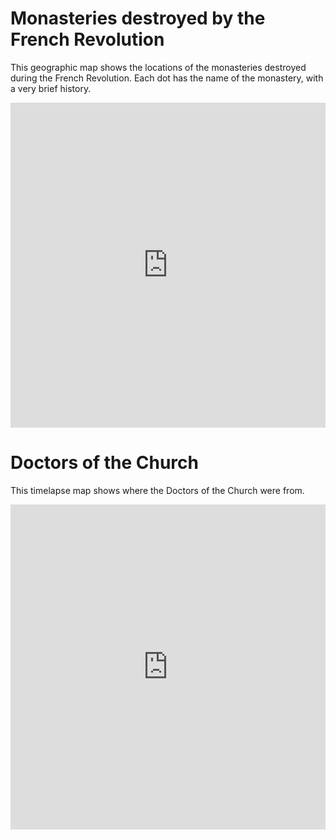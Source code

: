 # Monasteries destroyed by the French Revolution

This geographic map shows the locations of the monasteries destroyed during the French Revolution. Each dot has the name of the monastery, with a very brief history.

<iframe width="100%" height="520" frameborder="0" src="https://mmesosostris.carto.com/viz/431977ea-28fe-11e6-b983-0ea31932ec1d/embed_map" allowfullscreen webkitallowfullscreen mozallowfullscreen oallowfullscreen msallowfullscreen></iframe>

# Doctors of the Church
 
 This timelapse map shows where the Doctors of the Church were from. 
 
 <iframe width="100%" height="520" frameborder="0" src="https://mmesosostris.carto.com/viz/f5d3ad72-9ade-11e6-a5d2-0ecd1babdde5/embed_map" allowfullscreen webkitallowfullscreen mozallowfullscreen oallowfullscreen msallowfullscreen></iframe>

